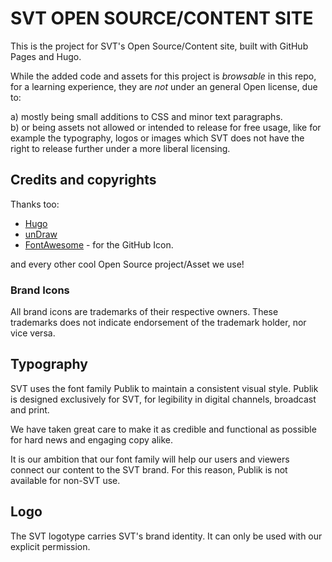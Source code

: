 # SVT OPEN SOURCE/CONTENT SITE

This is the project for SVT's Open Source/Content site, built with GitHub Pages and Hugo.

While the added code and assets for this project is _browsable_ in this repo, for a learning experience, they are *not* under an general Open license, due to: 

a) mostly being small additions to CSS and minor text paragraphs.  
b) or being assets not allowed or intended to release for free usage, like for example the typography, logos or images which SVT does not have the right to release further under a more liberal licensing.


## Credits and copyrights

Thanks too:

- [Hugo](https://gohugo.io/about/license/)
- [unDraw](https://undraw.co/license) 
- [FontAwesome](https://fontawesome.com/v4/license/) - for the GitHub Icon.

and every other cool Open Source project/Asset we use!

### Brand Icons

All brand icons are trademarks of their respective owners.
These trademarks does not indicate endorsement of the trademark holder, nor vice versa.

## Typography

SVT uses the font family Publik to maintain a consistent visual style. Publik is designed exclusively for SVT, for legibility in digital channels, broadcast and print.

We have taken great care to make it as credible and functional as possible for hard news and engaging copy alike.

It is our ambition that our font family will help our users and viewers connect our content to the SVT brand. For this reason, Publik is not available for non-SVT use.

## Logo

The SVT logotype carries SVT's brand identity. It can only be used with our explicit permission.

